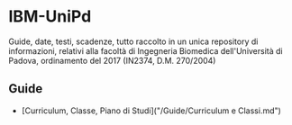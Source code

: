 # IBM-UniPd
Guide, date, testi, scadenze, tutto raccolto in un unica repository di informazioni, relativi alla facoltà di Ingegneria Biomedica dell'Università di Padova, ordinamento del 2017 (IN2374, D.M. 270/2004)



## Guide
- [Curriculum, Classe, Piano di Studi]("/Guide/Curriculum e Classi.md")
